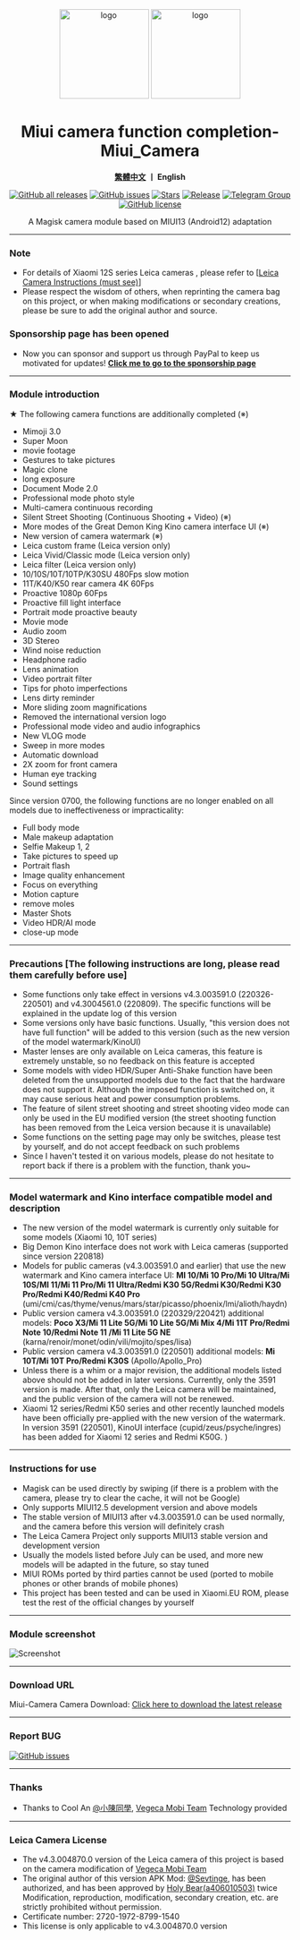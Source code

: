 <div align="center">
   <img width="160" src="https://i.imgur.com/wz2b85J.png" alt="logo">
   <img width="160" src="https://i.imgur.com/jm0M0rG.png" alt="logo">
   <h1>Miui camera function completion-Miui_Camera</h1>
   <p>
       <b><a href="https://github.com/a406010503/Miui_Camera/blob/main/README.md">繁體中文</a>  丨 English</b>
   </p>
   <a href="https://github.com/a406010503/Miui_Camera/releases"><img alt="GitHub all releases" src="https://img.shields.io/github/downloads/a406010503/Miui_Camera/total?label=Downloads"></a>
   <a href="https://github.com/a406010503/Miui_Camera/issues"><img alt="GitHub issues" src="https://img.shields.io/github/issues/a406010503/Miui_Camera"></a>
   <a href="https://github.com/a406010503/Miui_Camera/"><img alt="Stars" src="https://img.shields.io/github/stars/a406010503/Miui_Camera?label=stars"></a>
   <a href="https://github.com/a406010503/Miui_Camera/releases/latest"><img alt="Release" src="https://img.shields.io/github/v/release/a406010503/Miui_Camera?label=release"></a>
   <a href="https://t.me/HolyBearHome"><img alt="Telegram Group" src="https://img.shields.io/badge/聖小熊の小屋-Telegram-blue.svg?logo=telegram"></a>
   <a href="https://github.com/a406010503/Miui_Camera/blob/main/LICENSE"><img alt="GitHub license" src="https://img.shields.io/github/license/a406010503/Miui_Camera"></a>
   <p>A Magisk camera module based on MIUI13 (Android12) adaptation</p>
</div>

---

### Note
- For details of Xiaomi 12S series Leica cameras , please refer to [[Leica Camera Instructions (must see)](https://github.com/a406010503/Miui_Camera/blob/main/Leica_en.md)]
- Please respect the wisdom of others, when reprinting the camera bag on this project, or when making modifications or secondary creations, please be sure to add the original author and source.

### Sponsorship page has been opened
- Now you can sponsor and support us through PayPal to keep us motivated for updates! **[Click me to go to the sponsorship page](https://paypal.me/holybear0610)**

---

### Module introduction
★ The following camera functions are additionally completed (※)
- Mimoji 3.0
- Super Moon
- movie footage
- Gestures to take pictures
- Magic clone
- long exposure
- Document Mode 2.0
- Professional mode photo style
- Multi-camera continuous recording
- Silent Street Shooting (Continuous Shooting + Video) (※)
- More modes of the Great Demon King Kino camera interface UI (※)
- New version of camera watermark (※)
- Leica custom frame (Leica version only)
- Leica Vivid/Classic mode (Leica version only)
- Leica filter (Leica version only)
- 10/10S/10T/10TP/K30SU 480Fps slow motion
- 11T/K40/K50 rear camera 4K 60Fps
- Proactive 1080p 60Fps
- Proactive fill light interface
- Portrait mode proactive beauty
- Movie mode
- Audio zoom
- 3D Stereo
- Wind noise reduction 
- Headphone radio
- Lens animation
- Video portrait filter
- Tips for photo imperfections
- Lens dirty reminder
- More sliding zoom magnifications
- Removed the international version logo
- Professional mode video and audio infographics
- New VLOG mode
- Sweep in more modes
- Automatic download
- 2X zoom for front camera
- Human eye tracking
- Sound settings

Since version 0700, the following functions are no longer enabled on all models due to ineffectiveness or impracticality:

- Full body mode
- Male makeup adaptation
- Selfie Makeup 1, 2
- Take pictures to speed up
- Portrait flash
- Image quality enhancement
- Focus on everything
- Motion capture
- remove moles
- Master Shots
- Video HDR/AI mode
- close-up mode

---

### Precautions [The following instructions are long, please read them carefully before use]
- Some functions only take effect in versions v4.3.003591.0 (220326-220501) and v4.3004561.0 (220809). The specific functions will be explained in the update log of this version
- Some versions only have basic functions. Usually, "this version does not have full function" will be added to this version (such as the new version of the model watermark/KinoUI)
- Master lenses are only available on Leica cameras, this feature is extremely unstable, so no feedback on this feature is accepted
- Some models with video HDR/Super Anti-Shake function have been deleted from the unsupported models due to the fact that the hardware does not support it. Although the imposed function is switched on, it may cause serious heat and power consumption problems.
- The feature of silent street shooting and street shooting video mode can only be used in the EU modified version (the street shooting function has been removed from the Leica version because it is unavailable)
- Some functions on the setting page may only be switches, please test by yourself, and do not accept feedback on such problems
- Since I haven't tested it on various models, please do not hesitate to report back if there is a problem with the function, thank you~

---

### Model watermark and Kino interface compatible model and description
- The new version of the model watermark is currently only suitable for some models (Xiaomi 10, 10T series)
- Big Demon Kino interface does not work with Leica cameras (supported since version 220818)
- Models for public cameras (v4.3.003591.0 and earlier) that use the new watermark and Kino camera interface UI: **MI 10/Mi 10 Pro/Mi 10 Ultra/Mi 10S/MI 11/Mi 11 Pro/Mi 11 Ultra/Redmi K30 5G/Redmi K30/Redmi K30 Pro/Redmi K40/Redmi K40 Pro**
(umi/cmi/cas/thyme/venus/mars/star/picasso/phoenix/lmi/alioth/haydn)
- Public version camera v4.3.003591.0 (220329/220421) additional models: **Poco X3/Mi 11 Lite 5G/Mi 10 Lite 5G/Mi Mix 4/Mi 11T Pro/Redmi Note 10/Redmi Note 11 /Mi 11 Lite 5G NE**
(karna/renoir/monet/odin/vili/mojito/spes/lisa)
- Public version camera v4.3.003591.0 (220501) additional models: **Mi 10T/Mi 10T Pro/Redmi K30S** (Apollo/Apollo_Pro)
- Unless there is a whim or a major revision, the additional models listed above should not be added in later versions. Currently, only the 3591 version is made. After that, only the Leica camera will be maintained, and the public version of the camera will not be renewed.
- Xiaomi 12 series/Redmi K50 series and other recently launched models have been officially pre-applied with the new version of the watermark. In version 3591 (220501), KinoUI interface (cupid/zeus/psyche/ingres) has been added for Xiaomi 12 series and Redmi K50G. )

---

### Instructions for use
- Magisk can be used directly by swiping (if there is a problem with the camera, please try to clear the cache, it will not be Google)
- Only supports MIUI12.5 development version and above models
- The stable version of MIUI13 after v4.3.003591.0 can be used normally, and the camera before this version will definitely crash
- The Leica Camera Project only supports MIUI13 stable version and development version
- Usually the models listed before July can be used, and more new models will be adapted in the future, so stay tuned
- MIUI ROMs ported by third parties cannot be used (ported to mobile phones or other brands of mobile phones)
- This project has been tested and can be used in Xiaomi.EU ROM, please test the rest of the official changes by yourself

---

### Module screenshot
![Screenshot](https://i.imgur.com/yx2fdcg.png)

---

### Download URL

Miui-Camera Camera Download: [Click here to download the latest release](https://github.com/a406010503/Miui_Camera/releases)

---

### Report BUG

  <a href="https://github.com/a406010503/Miui_Camera/issues"><img alt="GitHub issues" src="https://img.shields.io/github/issues/a406010503/Miui_Camera"> </a>

---

### Thanks
- Thanks to Cool An [@小陳同學](http://www.coolapk.com/u/1388927), [Vegeca Mobi Team](http://sevtinge.wecrane.club/micamera_44071202.html) Technology provided

---

### Leica Camera License
- The v4.3.004870.0 version of the Leica camera of this project is based on the camera modification of [Vegeca Mobi Team](http://sevtinge.wecrane.club/micamera_44071202.html)
- The original author of this version APK Mod: [@Sevtinge](https://github.com/Sevtinge), has been authorized, and has been approved by [Holy Bear(a406010503)](https://github.com/a406010503) twice Modification, reproduction, modification, secondary creation, etc. are strictly prohibited without permission.
- Certificate number: 2720-1972-8799-1540
- This license is only applicable to v4.3.004870.0 version

